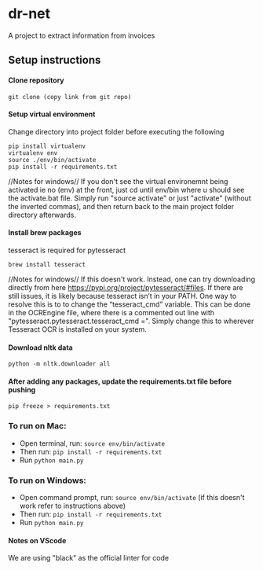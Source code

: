 # dr-net

A project to extract information from invoices

## Setup instructions
#### Clone repository
```git clone (copy link from git repo)```

#### Setup virtual environment
Change directory into project folder before executing the following
```
pip install virtualenv
virtualenv env
source ./env/bin/activate
pip install -r requirements.txt
```
//Notes for windows//
If you don't see the virtual environemnt being activated ie no (env) at the front, just cd until env/bin where u should see the activate.bat file. Simply run "source activate" or just "activate" (without the inverted commas), and then return back to the main project folder directory afterwards.
#### Install brew packages
tesseract is required for pytesseract
```
brew install tesseract
```
//Notes for windows//
If this doesn't work.  Instead, one can try downloading directly from here https://pypi.org/project/pytesseract/#files. If there are still issues, it is likely because tesseract isn’t in your PATH. One way to resolve this is to  to change the “tesseract_cmd” variable. This can be done in the OCREngine file, where there is a commented out line with "pytesseract.pytesseract.tesseract_cmd =". Simply change this to wherever Tesseract OCR is installed on your system.
#### Download nltk data
```
python -m nltk.downloader all
```

#### After adding any packages, update the requirements.txt file before pushing
```pip freeze > requirements.txt```

### To run on Mac:
- Open terminal, run: ```source env/bin/activate```
- Then run: ```pip install -r requirements.txt```
- Run ```python main.py```

### To run on Windows:
- Open command prompt, run: ```source env/bin/activate``` (if this doesn't work refer to instructions above)
- Then run: ```pip install -r requirements.txt```
- Run ```python main.py```

#### Notes on VScode
We are using "black" as the official linter for code
